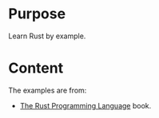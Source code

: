 # Purpose

Learn Rust by example.

# Content

The examples are from:

- [The Rust Programming Language](https://doc.rust-lang.org/book/title-page.html) book.